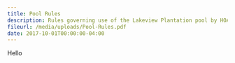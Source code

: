 ```yaml
---
title: Pool Rules
description: Rules governing use of the Lakeview Plantation pool by HOA members
fileurl: /media/uploads/Pool-Rules.pdf
date: 2017-10-01T00:00:00-04:00
---
```

Hello
